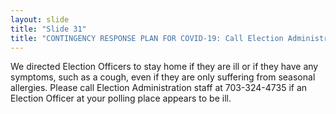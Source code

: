 ```yaml
---
layout: slide
title: "Slide 31"
title: "CONTINGENCY RESPONSE PLAN FOR COVID-19: Call Election Administration Staff if an Election Officer appears to be ill"
---
```


We directed Election Officers to stay home if they are ill or if they have any symptoms, such as a cough, even if they are only suffering from seasonal allergies. Please call Election Administration staff at 703-324-4735 if an Election Officer at your polling place appears to be ill.
